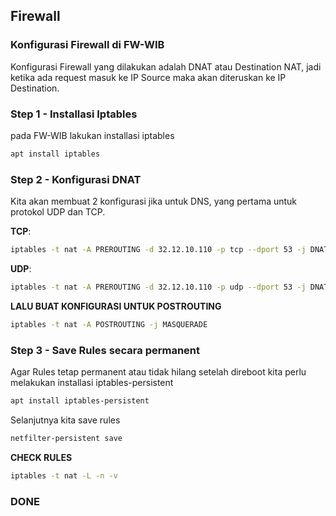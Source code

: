 ## Firewall
### Konfigurasi Firewall di FW-WIB
Konfigurasi Firewall yang dilakukan adalah DNAT atau Destination NAT, jadi ketika ada request masuk ke IP Source maka akan diteruskan ke IP Destination.
### Step 1 - Installasi Iptables
pada FW-WIB lakukan installasi iptables
```bash
apt install iptables
```
### Step 2 - Konfigurasi DNAT
Kita akan membuat 2 konfigurasi jika untuk DNS, yang pertama untuk protokol UDP dan TCP.

**TCP**:
```bash
iptables -t nat -A PREROUTING -d 32.12.10.110 -p tcp --dport 53 -j DNAT --to-destination 10.10.10.10:53
```
**UDP**:
```bash
iptables -t nat -A PREROUTING -d 32.12.10.110 -p udp --dport 53 -j DNAT --to-destination 10.10.10.10:53
```
**LALU BUAT KONFIGURASI UNTUK POSTROUTING**
```bash
iptables -t nat -A POSTROUTING -j MASQUERADE
```
### Step 3 - Save Rules secara permanent
Agar Rules tetap permanent atau tidak hilang setelah direboot kita perlu melakukan installasi iptables-persistent
```bash
apt install iptables-persistent
```
Selanjutnya kita save rules
```bash
netfilter-persistent save
```

**CHECK RULES**
```bash
iptables -t nat -L -n -v
```
### DONE
